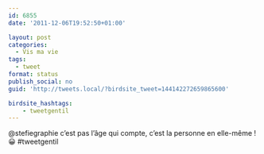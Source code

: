```yaml
---
id: 6855
date: '2011-12-06T19:52:50+01:00'

layout: post
categories:
  - Vis ma vie
tags:
  - tweet
format: status
publish_social: no
guid: 'http://tweets.local/?birdsite_tweet=144142272659865600'

birdsite_hashtags:
    - tweetgentil
---
```


@stefiegraphie c’est pas l’âge qui compte, c’est la personne en elle-même ! 😀 #tweetgentil